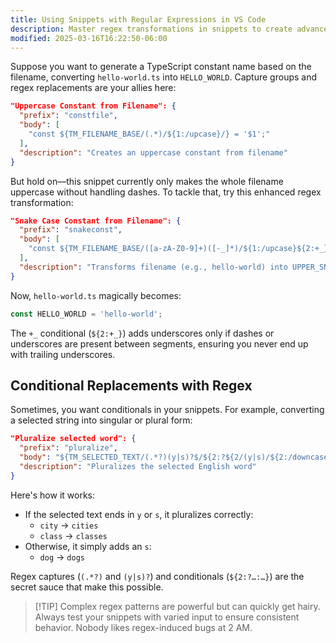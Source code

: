 ```yaml
---
title: Using Snippets with Regular Expressions in VS Code
description: Master regex transformations in snippets to create advanced dynamic templates with powerful text manipulation
modified: 2025-03-16T16:22:50-06:00
---
```


Suppose you want to generate a TypeScript constant name based on the filename, converting `hello-world.ts` into `HELLO_WORLD`. Capture groups and regex replacements are your allies here:

```json
"Uppercase Constant from Filename": {
  "prefix": "constfile",
  "body": [
    "const ${TM_FILENAME_BASE/(.*)/${1:/upcase}/} = '$1';"
  ],
  "description": "Creates an uppercase constant from filename"
}
```

But hold on—this snippet currently only makes the whole filename uppercase without handling dashes. To tackle that, try this enhanced regex transformation:

```json
"Snake Case Constant from Filename": {
  "prefix": "snakeconst",
  "body": [
    "const ${TM_FILENAME_BASE/([a-zA-Z0-9]+)([-_]*)/${1:/upcase}${2:+_}/g} = '$1';"
  ],
  "description": "Transforms filename (e.g., hello-world) into UPPER_SNAKE_CASE constant"
}
```

Now, `hello-world.ts` magically becomes:

```typescript
const HELLO_WORLD = 'hello-world';
```

The `+_` conditional (`${2:+_}`) adds underscores only if dashes or underscores are present between segments, ensuring you never end up with trailing underscores.

## Conditional Replacements with Regex

Sometimes, you want conditionals in your snippets. For example, converting a selected string into singular or plural form:

```json
"Pluralize selected word": {
  "prefix": "pluralize",
  "body": "${TM_SELECTED_TEXT/(.*?)(y|s)?$/${2:?${2/(y|s)/${2:/downcase}/}es:${1}s}/}",
  "description": "Pluralizes the selected English word"
}
```

Here's how it works:

- If the selected text ends in `y` or `s`, it pluralizes correctly:
    - `city` → `cities`
    - `class` → `classes`
- Otherwise, it simply adds an `s`:
    - `dog` → `dogs`

Regex captures (`(.*?)` and `(y|s)?`) and conditionals (`${2:?…:…}`) are the secret sauce that make this possible.

> [!TIP] Complex regex patterns are powerful but can quickly get hairy. Always test your snippets with varied input to ensure consistent behavior. Nobody likes regex-induced bugs at 2 AM.
